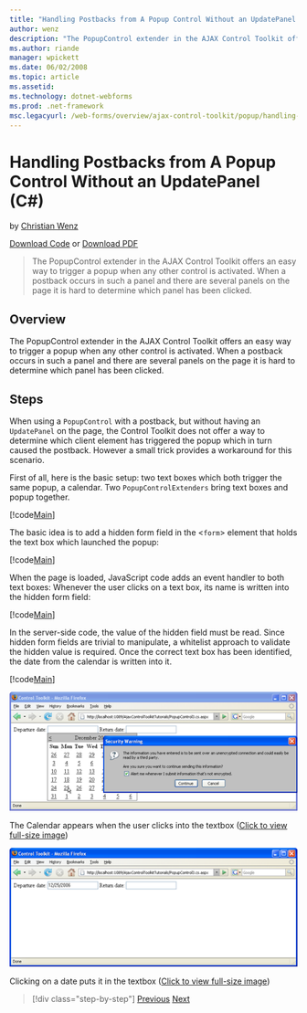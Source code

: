 ```yaml
---
title: "Handling Postbacks from A Popup Control Without an UpdatePanel (C#) | Microsoft Docs"
author: wenz
description: "The PopupControl extender in the AJAX Control Toolkit offers an easy way to trigger a popup when any other control is activated. When a postback occurs in su..."
ms.author: riande
manager: wpickett
ms.date: 06/02/2008
ms.topic: article
ms.assetid: 
ms.technology: dotnet-webforms
ms.prod: .net-framework
msc.legacyurl: /web-forms/overview/ajax-control-toolkit/popup/handling-postbacks-from-a-popup-control-without-an-updatepanel-cs
---
```

Handling Postbacks from A Popup Control Without an UpdatePanel (C#)
====================
by [Christian Wenz](https://github.com/wenz)

[Download Code](http://download.microsoft.com/download/9/3/f/93f8daea-bebd-4821-833b-95205389c7d0/PopupControl3.cs.zip) or [Download PDF](http://download.microsoft.com/download/2/d/c/2dc10e34-6983-41d4-9c08-f78f5387d32b/popupcontrol3CS.pdf)

> The PopupControl extender in the AJAX Control Toolkit offers an easy way to trigger a popup when any other control is activated. When a postback occurs in such a panel and there are several panels on the page it is hard to determine which panel has been clicked.


## Overview

The PopupControl extender in the AJAX Control Toolkit offers an easy way to trigger a popup when any other control is activated. When a postback occurs in such a panel and there are several panels on the page it is hard to determine which panel has been clicked.

## Steps

When using a `PopupControl` with a postback, but without having an `UpdatePanel` on the page, the Control Toolkit does not offer a way to determine which client element has triggered the popup which in turn caused the postback. However a small trick provides a workaround for this scenario.

First of all, here is the basic setup: two text boxes which both trigger the same popup, a calendar. Two `PopupControlExtenders` bring text boxes and popup together.

[!code[Main](handling-postbacks-from-a-popup-control-without-an-updatepanel-cs/samples/sample1.xml)]

The basic idea is to add a hidden form field in the &lt;`form`&gt; element that holds the text box which launched the popup:

[!code[Main](handling-postbacks-from-a-popup-control-without-an-updatepanel-cs/samples/sample2.xml)]

When the page is loaded, JavaScript code adds an event handler to both text boxes: Whenever the user clicks on a text box, its name is written into the hidden form field:

[!code[Main](handling-postbacks-from-a-popup-control-without-an-updatepanel-cs/samples/sample3.xml)]

In the server-side code, the value of the hidden field must be read. Since hidden form fields are trivial to manipulate, a whitelist approach to validate the hidden value is required. Once the correct text box has been identified, the date from the calendar is written into it.

[!code[Main](handling-postbacks-from-a-popup-control-without-an-updatepanel-cs/samples/sample4.xml)]


[![The Calendar appears when the user clicks into the textbox](handling-postbacks-from-a-popup-control-without-an-updatepanel-cs/_static/image2.png)](handling-postbacks-from-a-popup-control-without-an-updatepanel-cs/_static/image1.png)

The Calendar appears when the user clicks into the textbox ([Click to view full-size image](handling-postbacks-from-a-popup-control-without-an-updatepanel-cs/_static/image3.png))


[![Clicking on a date puts it in the textbox](handling-postbacks-from-a-popup-control-without-an-updatepanel-cs/_static/image5.png)](handling-postbacks-from-a-popup-control-without-an-updatepanel-cs/_static/image4.png)

Clicking on a date puts it in the textbox ([Click to view full-size image](handling-postbacks-from-a-popup-control-without-an-updatepanel-cs/_static/image6.png))

>[!div class="step-by-step"] [Previous](handling-postbacks-from-a-popup-control-with-an-updatepanel-cs.md) [Next](using-multiple-popup-controls-vb.md)